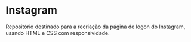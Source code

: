 # Instagram
Repositório destinado para a recriação da página de logon do Instagram, usando HTML e CSS com responsividade.
